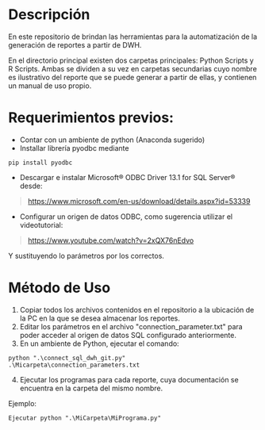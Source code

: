 # Descripción

En este repositorio de brindan las herramientas para la automatización de la generación de reportes a partir de DWH.

En el directorio principal existen dos carpetas principales: Python Scripts y R Scripts. Ambas se dividen a su vez en carpetas secundarias cuyo nombre es ilustrativo del reporte que se puede generar a partir de ellas, y contienen un manual de uso propio.

# Requerimientos previos:

* Contar con un ambiente de python (Anaconda sugerido)
* Installar librería pyodbc mediante 
```
pip install pyodbc
```
* Descargar e instalar Microsoft® ODBC Driver 13.1 for SQL Server® desde:

> https://www.microsoft.com/en-us/download/details.aspx?id=53339

* Configurar un origen de datos ODBC, como sugerencia utilizar el videotutorial:

> https://www.youtube.com/watch?v=2xQX76nEdvo

Y sustituyendo lo parámetros por los correctos.

# Método de Uso

1. Copiar todos los archivos contenidos en el repositorio a la ubicación de la PC en la que se desea almacenar los reportes.
2. Editar los parámetros en el archivo "connection_parameter.txt" para poder acceder al origen de datos SQL configurado anteriormente.
3. En un ambiente de Python, ejecutar el comando:

```
python ".\connect_sql_dwh_git.py" .\Micarpeta\connection_parameters.txt
```

4. Ejecutar los programas para cada reporte, cuya documentación se encuentra en la carpeta del mismo nombre.

Ejemplo:

```
Ejecutar python ".\MiCarpeta\MiPrograma.py"
```
